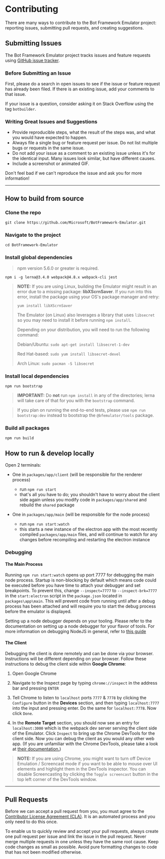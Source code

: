 # Contributing

There are many ways to contribute to the Bot Framework Emulator project: reporting issues, submitting pull requests, and creating suggestions.

## Submitting Issues

The Bot Framework Emulator project tracks issues and feature requests using [GitHub issue tracker](https://github.com/Microsoft/BotFramework-Emulator/issues).

### Before Submitting an Issue

First, please do a search in open issues to see if the issue or feature request has already been filed. If there is an existing issue, add your comments to that issue.

If your issue is a question, consider asking it on Stack Overflow using the tag `botbuilder`.

### Writing Great Issues and Suggestions
* Provide reproducible steps, what the result of the steps was, and what you would have expected to happen.
* Always file a single bug or feature request per issue. Do not list multiple bugs or requests in the same issue.
* Do not add your issue as a comment to an existing issue unless it's for the identical input. Many issues look similar, but have different causes.
* Include a screenshot or animated GIF.

Don't feel bad if we can't reproduce the issue and ask you for more information!

***

## How to build from source

### Clone the repo

```
git clone https://github.com/Microsoft/BotFramework-Emulator.git
```

### Navigate to the project
```
cd BotFramework-Emulator
```

### Install global dependencies

> npm version 5.6.0 or greater is required.

```
npm i -g lerna@3.4.0 webpack@4.8.x webpack-cli jest
```

> **NOTE:** If you are using Linux, building the Emulator might result in an error due to a missing package: **libXScrnSaver**. If you run into this error, install the package using your OS's package manager and retry: 
>
>`yum install libXScrnSaver`
>
>The Emulator (on Linux) also leverages a library that uses `libsecret` so you may need to install it before running `npm install`.
>
>  Depending on your distribution, you will need to run the following command:
>
>  Debian/Ubuntu: `sudo apt-get install libsecret-1-dev`
>
>  Red Hat-based: `sudo yum install libsecret-devel`
>  
>  Arch Linux: `sudo pacman -S libsecret`

### Install local dependencies

```
npm run bootstrap
```

> **IMPORTANT:** Do **not** run `npm install` in any of the directories; lerna will take care of that for you with the
 `bootstrap` command.

> If you plan on running the end-to-end tests, please use `npm run bootstrap:dev` instead to bootstrap the `@bfemulator/tools` package.

### Build all packages

```
npm run build
```

## How to run & develop locally

Open 2 terminals:

 - One in `packages/app/client` (will be responsible for the renderer process)
   - run `npm run start`
   - that's all you have to do; you shouldn't have to worry about the client side again unless you modify code in 
   `packages/app/shared` and rebuild the `shared` package

 - One in `packages/app/main` (will be responsible for the node process)
   - run `npm run start:watch`
   - this starts a new instance of the electron app with the most recently compiled `packages/app/main` files, and will continue to watch for any changes before recompiling and restarting the electron instance

### Debugging

#### The Main Process
Running `npm run start:watch` opens up port 7777 for debugging the main node process. Startup is non-blocking
by default which means code could be executed before you have time to attach your debugger and set breakpoints. To prevent this,
change `--inspect=7777` to `--inspect-brk=7777` in the `start:electron` script in the `package.json` located in `packages\app\main`. 
This will prevent code from running until after a debug process has been attached and will require you to start 
the debug process before the emulator is displayed.

Setting up a node debugger depends on your tooling. Please refer to the documentation on setting up a node debugger 
for your flavor of tools. For more information on debugging NodeJS in general, refer to [this guide](https://nodejs.org/en/docs/guides/debugging-getting-started/)

#### The Client
Debugging the client is done remotely and can be done via your browser. Instructions will be different depending on your browser. Follow these instructions to debug the client side within **Google Chrome**:

1. Open Google Chrome

2. Navigate to the Inspect page by typing `chrome://inspect` in the address bar and pressing `ENTER`

3. Tell Chrome to listen to `localhost` ports `7777` & `7778` by clicking the `Configure` button in the **Devices** section, and then typing `localhost:7777` into the input and pressing enter. Do the same for `localhost:7778`. Now click `Done`.

4. In the **Remote Target** section, you should now see an entry for `localhost:3000` which is the webpack dev server serving the client side of the Emulator. Click `Inspect` to bring up the Chrome DevTools for the client side. Now you can debug the client as you would any other web app. (If you are unfamiliar with the Chrome DevTools, please take a look at [their documentation.](https://developers.google.com/web/tools/chrome-devtools/javascript/))

>**NOTE:** If you are using Chrome, you might want to turn off Device Emulation / Screencast mode if you want to be able to mouse over UI elements and highlight them in the DevTools inspector. You can disable Screencasting by clicking the `Toggle screencast` button in the top left corner of the DevTools window.

***

## Pull Requests

Before we can accept a pull request from you, you must agree to the 
[Contributor License Agreement (CLA)](https://cla.opensource.microsoft.com/). 
It is an automated process and you only need to do this once.

To enable us to quickly review and accept your pull requests, always create one pull request per issue and link the 
issue in the pull request. Never merge multiple requests in one unless they have the same root cause. Keep code changes 
as small as possible. Avoid pure formatting changes to code that has not been modified otherwise.
